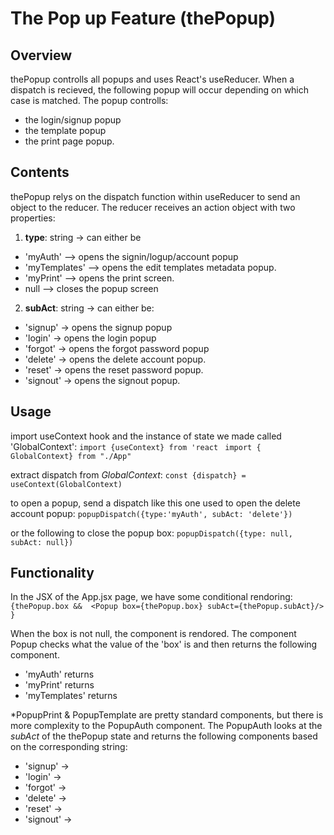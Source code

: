 # The Pop up Feature (thePopup)

## Overview
thePopup controlls all popups and uses React's useReducer.  When a dispatch is recieved, the following popup will occur depending on which case is matched.  The popup controlls:
 - the login/signup popup
 - the template popup
 - the print page popup.

## Contents
thePopup relys on the dispatch function within useReducer to send an object to the reducer.  The reducer receives an action object with two properties:

 1. **type**: string -> can either be 
   - 'myAuth' --> opens the signin/logup/account popup
   - 'myTemplates' --> opens the edit templates metadata popup.
   - 'myPrint' --> opens the print screen.
   - null --> closes the popup screen

 2. **subAct**: string -> can either be:
   - 'signup' -> opens the signup popup
   - 'login' -> opens the login popup
   - 'forgot' -> opens the forgot password popup
   - 'delete' -> opens the delete account popup.
   - 'reset' -> opens the reset password popup.
   - 'signout' -> opens the signout popup.


## Usage
import useContext hook and the instance of state we made called 'GlobalContext':
``import {useContext} from 'react ``
``import { GlobalContext} from "./App"``

extract dispatch from *GlobalContext*:
``const {dispatch} = useContext(GlobalContext)``

to open a popup, send a dispatch like this one used to open the delete account popup:
``popupDispatch({type:'myAuth', subAct: 'delete'})``

or the following to close the popup box:
``popupDispatch({type: null, subAct: null})``


## Functionality
In the JSX of the App.jsx page, we have some conditional rendoring:
``{thePopup.box &&  <Popup box={thePopup.box} subAct={thePopup.subAct}/> }``

When the box is not null, the <Popup> component is rendored.  The component Popup checks what the value of the 'box' is and then returns the following component.
 - 'myAuth' returns <PopupAuth>
 - 'myPrint' returns <PopupPrint>
 - 'myTemplates' returns <PopupTemplate>

*PopupPrint & PopupTemplate are pretty standard components, but there is more complexity to the PopupAuth component.  The PopupAuth looks at the *subAct* of the thePopup state and returns the following components based on the corresponding string:
 - 'signup' -> <PopupAuthSignup>
  - 'login' -> <PopupAuthLogin>
  - 'forgot' -> <PopupAuthForgot>
  - 'delete' -> <PopupAuthDelete>
  - 'reset' ->  <PopupAuthReset>
  - 'signout' -><PopupAuthSignout> 